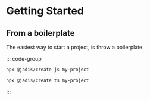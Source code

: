 # Getting Started

## From a boilerplate

The easiest way to start a project, is throw a boilerplate.

::: code-group

```bash [JS Boilerplate]
npx @jadis/create js my-project
```

```bash [TS Boilerplate]
npx @jadis/create ts my-project
```
:::
